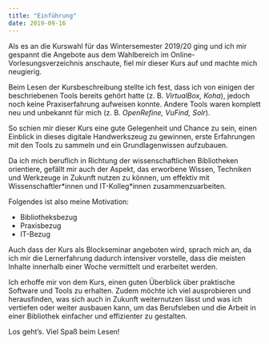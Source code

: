 ```yaml
---
title: "Einführung"
date: 2019-09-16
---
```


Als es an die Kurswahl für das Wintersemester 2019/20 ging und ich mir gespannt die Angebote aus dem Wahlbereich im Online-Vorlesungsverzeichnis anschaute, fiel mir dieser Kurs auf und machte mich neugierig.

Beim Lesen der Kursbeschreibung stellte ich fest, dass ich von einigen der beschriebenen Tools bereits gehört hatte (z. B. *VirtualBox, Koha*), jedoch noch keine Praxiserfahrung aufweisen konnte. Andere Tools waren komplett neu und unbekannt für mich (z. B. *OpenRefine, VuFind, Solr*).

So schien mir dieser Kurs eine gute Gelegenheit und Chance zu sein, einen Einblick in dieses digitale Handwerkszeug zu gewinnen, erste Erfahrungen mit den Tools zu sammeln und ein Grundlagenwissen aufzubauen.

Da ich mich beruflich in Richtung der wissenschaftlichen Bibliotheken orientiere, gefällt mir auch der Aspekt, das erworbene Wissen, Techniken und Werkzeuge in Zukunft nutzen zu können, um effektiv mit Wissenschaftler\*innen und IT-Kolleg\*innen zusammenzuarbeiten.

Folgendes ist also meine Motivation:
-	Bibliotheksbezug
-	Praxisbezug
-	IT-Bezug

Auch dass der Kurs als Blockseminar angeboten wird, sprach mich an, da ich mir die Lernerfahrung dadurch intensiver vorstelle, dass die meisten Inhalte innerhalb einer Woche vermittelt und erarbeitet werden.

Ich erhoffe mir von dem Kurs, einen guten Überblick über praktische Software und Tools zu erhalten. Zudem möchte ich viel ausprobieren und herausfinden, was sich auch in Zukunft weiternutzen lässt und was ich vertiefen oder weiter ausbauen kann, um das Berufsleben und die Arbeit in einer Bibliothek einfacher und effizienter zu gestalten.

Los geht’s. Viel Spaß beim Lesen!
